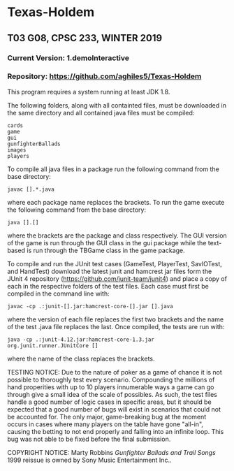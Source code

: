 # Texas-Holdem
## T03 G08, CPSC 233, WINTER 2019
### Current Version: 1.demoInteractive
### Repository: https://github.com/aghiles5/Texas-Holdem

This program requires a system running at least JDK 1.8.

The following folders, along with all containted files, must be downloaded in the same directory and all contained java files must be compiled:
```
cards
game
gui
gunfighterBallads
images
players
```
To compile all java files in a package run the following command from the base directory:
```
javac [].*.java
```
where each package name replaces the brackets.
To run the game execute the following command from the base directory:
```
java [].[]
```
where the brackets are the package and class respectively. The GUI version of the game is run through the GUI class in the gui package while the text-based is run through the TBGame class in the game package.

To compile and run the JUnit test cases (GameTest, PlayerTest, SavIOTest, and HandTest) download the latest junit and hamcrest jar files form the JUnit 4 repository (https://github.com/junit-team/junit4) and place a copy of each in the respective folders of the test files. Each case must first be compiled in the command line with:
```
javac -cp .:junit-[].jar:hamcrest-core-[].jar [].java
```
where the version of each file replaces the first two brackets and the name of the test .java file replaces the last. Once compiled, the tests are run with:
```
java -cp .:junit-4.12.jar:hamcrest-core-1.3.jar org.junit.runner.JUnitCore []
```
where the name of the class replaces the brackets.

TESTING NOTICE: Due to the nature of poker as a game of chance it is not possible to thoroughly test every scenario. Compounding the millions of hand properities with up to 10 players innumerable ways a game can go through give a small idea of the scale of possibles. As such, the test files handle a good number of logic cases in specific areas, but it should be expected that a good number of bugs will exist in scenarios that could not be accounted for. The only major, game-breaking bug at the moment occurs in cases where many players on the table have gone "all-in", causing the betting to not end properly and falling into an infinite loop. This bug was not able to be fixed before the final submission.

COPYRIGHT NOTICE: Marty Robbins *Gunfighter Ballads and Trail Songs* 1999 reissue is owned by Sony Music Entertainment Inc..
